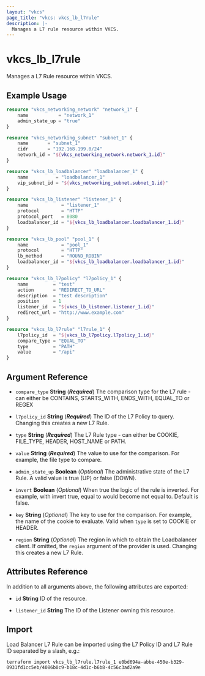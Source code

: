 ```yaml
---
layout: "vkcs"
page_title: "vkcs: vkcs_lb_l7rule"
description: |-
  Manages a L7 rule resource within VKCS.
---
```


# vkcs_lb_l7rule

Manages a L7 Rule resource within VKCS.

## Example Usage
```terraform
resource "vkcs_networking_network" "network_1" {
	name           = "network_1"
	admin_state_up = "true"
}

resource "vkcs_networking_subnet" "subnet_1" {
	name       = "subnet_1"
	cidr       = "192.168.199.0/24"
	network_id = "${vkcs_networking_network.network_1.id}"
}

resource "vkcs_lb_loadbalancer" "loadbalancer_1" {
	name          = "loadbalancer_1"
	vip_subnet_id = "${vkcs_networking_subnet.subnet_1.id}"
}

resource "vkcs_lb_listener" "listener_1" {
	name            = "listener_1"
	protocol        = "HTTP"
	protocol_port   = 8080
	loadbalancer_id = "${vkcs_lb_loadbalancer.loadbalancer_1.id}"
}

resource "vkcs_lb_pool" "pool_1" {
	name            = "pool_1"
	protocol        = "HTTP"
	lb_method       = "ROUND_ROBIN"
	loadbalancer_id = "${vkcs_lb_loadbalancer.loadbalancer_1.id}"
}

resource "vkcs_lb_l7policy" "l7policy_1" {
	name         = "test"
	action       = "REDIRECT_TO_URL"
	description  = "test description"
	position     = 1
	listener_id  = "${vkcs_lb_listener.listener_1.id}"
	redirect_url = "http://www.example.com"
}

resource "vkcs_lb_l7rule" "l7rule_1" {
	l7policy_id  = "${vkcs_lb_l7policy.l7policy_1.id}"
	compare_type = "EQUAL_TO"
	type         = "PATH"
	value        = "/api"
}
```
## Argument Reference
- `compare_type` **String** (***Required***) The comparison type for the L7 rule - can either be CONTAINS, STARTS\_WITH, ENDS_WITH, EQUAL_TO or REGEX

- `l7policy_id` **String** (***Required***) The ID of the L7 Policy to query. Changing this creates a new L7 Rule.

- `type` **String** (***Required***) The L7 Rule type - can either be COOKIE, FILE\_TYPE, HEADER, HOST\_NAME or PATH.

- `value` **String** (***Required***) The value to use for the comparison. For example, the file type to compare.

- `admin_state_up` **Boolean** (*Optional*) The administrative state of the L7 Rule. A valid value is true (UP) or false (DOWN).

- `invert` **Boolean** (*Optional*) When true the logic of the rule is inverted. For example, with invert true, equal to would become not equal to. Default is false.

- `key` **String** (*Optional*) The key to use for the comparison. For example, the name of the cookie to evaluate. Valid when `type` is set to COOKIE or HEADER.

- `region` **String** (*Optional*) The region in which to obtain the Loadbalancer client. If omitted, the `region` argument of the provider is used. Changing this creates a new L7 Rule.


## Attributes Reference
In addition to all arguments above, the following attributes are exported:
- `id` **String** ID of the resource.

- `listener_id` **String** The ID of the Listener owning this resource.



## Import

Load Balancer L7 Rule can be imported using the L7 Policy ID and L7 Rule ID separated by a slash, e.g.:

```shell
terraform import vkcs_lb_l7rule.l7rule_1 e0bd694a-abbe-450e-b329-0931fd1cc5eb/4086b0c9-b18c-4d1c-b6b8-4c56c3ad2a9e
```
